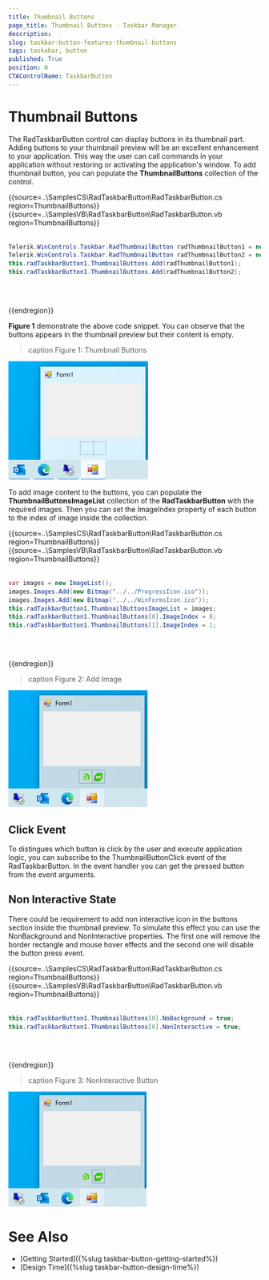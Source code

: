 ```yaml
---
title: Thumbnail Buttons
page_title: Thumbnail Buttons - Taskbar Manager
description:   
slug: taskbar-button-features-thumbnail-buttons
tags: taskabar, button
published: True
position: 0 
CTAControlName: TaskbarButton
---
```


# Thumbnail Buttons

The RadTaskbarButton control can display buttons in its thumbnail part. Adding buttons to your thumbnail preview will be an excellent enhancement to your application. This way the user can call commands in your application without restoring or activating the application's window. To add thumbnail button, you can populate the __ThumbnailButtons__ collection of the control.

{{source=..\SamplesCS\RadTaskbarButton\RadTaskbarButton.cs region=ThumbnailButtons}} 
{{source=..\SamplesVB\RadTaskbarButton\RadTaskbarButton.vb region=ThumbnailButtons}}

````C#

Telerik.WinControls.Taskbar.RadThumbnailButton radThumbnailButton1 = new Telerik.WinControls.Taskbar.RadThumbnailButton();
Telerik.WinControls.Taskbar.RadThumbnailButton radThumbnailButton2 = new Telerik.WinControls.Taskbar.RadThumbnailButton();
this.radTaskbarButton1.ThumbnailButtons.Add(radThumbnailButton1);
this.radTaskbarButton1.ThumbnailButtons.Add(radThumbnailButton2);


````
````VB.NET



````

{{endregion}}

__Figure 1__ demonstrate the above code snippet. You can observe that the buttons appears in the thumbnail preview but their content is empty.

>caption Figure 1: Thumbnail Buttons

![WinForms RadTaskbarButton Thumbnail Buttons](images/winforms-radtaskbarbutton-thumbnail-buttons.png)
 
To add image content to the buttons, you can populate the __ThumbnailButtonsImageList__ collection of the __RadTaskbarButton__ with the required images. Then you can set the ImageIndex property of each button to the index of image inside the collection.
 
{{source=..\SamplesCS\RadTaskbarButton\RadTaskbarButton.cs region=ThumbnailButtons}} 
{{source=..\SamplesVB\RadTaskbarButton\RadTaskbarButton.vb region=ThumbnailButtons}}

````C#

var images = new ImageList();
images.Images.Add(new Bitmap("../../ProgressIcon.ico"));
images.Images.Add(new Bitmap("../../WinFormsIcon.ico"));
this.radTaskbarButton1.ThumbnailButtonsImageList = images;
this.radTaskbarButton1.ThumbnailButtons[0].ImageIndex = 0;
this.radTaskbarButton1.ThumbnailButtons[1].ImageIndex = 1;


````
````VB.NET



````

{{endregion}}


>caption Figure 2: Add Image

![WinForms RadTaskbarButton Thumbnail Buttons Image](images/winforms-radtaskbarbutton-thumbnail-buttons-image.png)

## Click Event

To distingues which button is click by the user and execute application logic, you can subscribe to the ThumbnailButtonClick event of the RadTaskbarButton. In the event handler you can get the pressed button from the event arguments.

## Non Interactive State

There could be requirement to add non interactive icon in the buttons section inside the thumbnail preview. To simulate this effect you can use the NonBackground and NonInteractive properties. The first one will remove the border rectangle and mouse hover effects and the second one will disable the button press event. 

{{source=..\SamplesCS\RadTaskbarButton\RadTaskbarButton.cs region=ThumbnailButtons}} 
{{source=..\SamplesVB\RadTaskbarButton\RadTaskbarButton.vb region=ThumbnailButtons}}

````C#

this.radTaskbarButton1.ThumbnailButtons[0].NoBackground = true;
this.radTaskbarButton1.ThumbnailButtons[0].NonInteractive = true;


````
````VB.NET



````

{{endregion}}

>caption Figure 3: NonInteractive Button

![WinForms RadTaskbarButton NonInteractive Button](images/winforms-radtaskbarbutton-noninteractive-button.png)

# See Also

* [Getting Started]({%slug taskbar-button-getting-started%})
* [Design Time]({%slug taskbar-button-design-time%}) 
 
        
